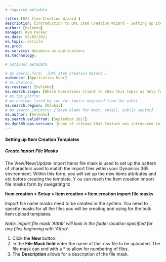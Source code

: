 ```yaml
---
# required metadata

title: [DXC Item Creation Wizard ]
description: [Introduction to DXC Item Creation Wizard - Setting up Item Creation Templates ]
author: [helenho]
manager: Kym Parker
ms.date: 02/03/2021
ms.topic: article
ms.prod: 
ms.service: dynamics-ax-applications
ms.technology: 

# optional metadata

# ms.search.form:  [DXC Item Creation Wizard ]
audience: [Application User]
# ms.devlang: 
ms.reviewer: [helenho]
ms.search.scope: [Which Operations client to show this topic as help for, to be set by content strategist, see list here: https://microsoft.sharepoint.com/teams/DynDoc/_layouts/15/WopiFrame.aspx?sourcedoc={23419e1c-eb64-42e9-aa9b-79875b428718}&action=edit&wd=target%28Core%20Dynamics%20AX%20CP%20requirements%2Eone%7C4CC185C0%2DEFAA%2D42CD%2D94B9%2D8F2A45E7F61A%2FVersions%20list%20for%20docs%20topics%7CC14BE630%2D5151%2D49D6%2D8305%2D554B5084593C%2F%29]
# ms.tgt_pltfrm: 
# ms.custom: [used by loc for topics migrated from the wiki]
ms.search.region: [Global]
# ms.search.industry: [leave blank for most, retail, public sector]
ms.author: [helenho]
ms.search.validFrom: [September 2017]
ms.dyn365.ops.version: [name of release that feature was introduced in, see list here: https://microsoft.sharepoint.com/teams/DynDoc/_layouts/15/WopiFrame.aspx?sourcedoc={23419e1c-eb64-42e9-aa9b-79875b428718}&action=edit&wd=target%28Core%20Dynamics%20AX%20CP%20requirements%2Eone%7C4CC185C0%2DEFAA%2D42CD%2D94B9%2D8F2A45E7F61A%2FVersions%20list%20for%20docs%20topics%7CC14BE630%2D5151%2D49D6%2D8305%2D554B5084593C%2F%29]
---
```


#### Setting up Item Creation Templates
##### Create Import File Masks

The View/New/Update import Items file mask is used to set up the pattern of characters used to match the import files within your Dynamics 365 environment.
Within this form, you will set up the new items attributes and etc before creating the template. 
Y
ou can reach the Item creation import file masks form by navigating to 

**Item creation > Setup > Item creation > Item creation import file masks**

Import file name masks need to be created in the system. You need to specify masks for all the files you will be creating and using for the bulk item upload templates. 

*Note: Import file mask ‘Attrib*’ *will look in the folder location specified for any files beginning with ‘Attrib’*

1.	Click the **New** button. 
2.	In the **File Mask field** enter the name of the .csv file to be uploaded. The file mask can end with a * to allow for numbering of files. 
3.	The **Description** allows for a description of the file mask. 
